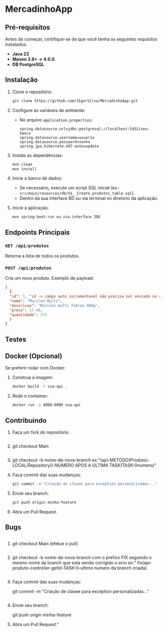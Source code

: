 # MercadinhoApp

## Pré-requisitos

Antes de começar, certifique-se de que você tenha os seguintes requisitos instalados:

- **Java 23**
- **Maven 3.8+ -> 4.0.0**.
- **DB PostgreSQL**

## Instalação

1. Clone o repositório:
   ```bash
   git clone https://github.com/JIgorSilva/MercadinhoApp.git
   ```
2. Configure as variáveis de ambiente:
   - No arquivo `application.properties`:
     ```properties
     spring.datasource.url=jdbc:postgresql://localhost:5432/seu-banco
     spring.datasource.username=usuario
     spring.datasource.password=senha
     spring.jpa.hibernate.ddl-auto=update
     ```

3. Instale as dependências:
   ```bash / zsh / shell
   mvn clean 
   mvn install
   ```

4. Inicie o banco de dados:
   - Se necessário, execute um script SQL inicial (ex.: `src/main/resources/db/V1__Create_produtos_table.sql`).
   - Dentro da sua interface BD ou via terminal no diretorio da aplicação.

5. Inicie a aplicação:
   ```bash / zsh / shell
   mvn spring-boot:run ou via interface IDE
   ```

## Endpoints Principais

### `GET /api/produtos`
Retorna a lista de todos os produtos.

### `POST /api/produtos`
Cria um novo produto. Exemplo de payload:
```json
{
  {
  "id": 1, "id -> campo auto incrementavel não precisa ser enviado no request "
  "nome": "Mucilon Multi",
  "descricao": "Mucilon multi fibras 400g",
  "preco": 17.46,
  "quantidade": 372
  }
}
```

## Testes


## Docker (Opcional)

Se preferir rodar com Docker:
1. Construa a imagem:
   ```bash / zsh / shell
   docker build -t sua-api .
   ```

2. Rode o container:
   ```bash / zsh / shell
   docker run -p 8080:8080 sua-api
   ```

## Contribuindo

1. Faça um fork do repositório.
```bash / zsh / shell
   ```
2. git checkout Main
```bash / zsh / shell
   ```
3. git checkout -b nome-da-nova-branch ex:"(api-METODO(Produto)-LOCAL(Repository))-NUMERO APOS A ULTIMA TASK(TASK-0numero)"
   
4. Faça commit das suas mudanças:
   ```bash / zsh / shell
   git commit -m "Criação de clasee para exception personalizadas..."
   ```
4. Envie seu branch:
   ```bash / zsh / shell
   git push origin minha-feature
   ```
5. Abra um Pull Request.

## Bugs

```bash / zsh / shell
   ```
1. git checkout Main (efetue o pull)

```bash / zsh / shell
   ```
2. git checkout -b nome-da-nova-branch com o prefixo FIX seguindo o mesmo nome da branch que esta sendo corrigido o erro ex:" fix(api-produto-controller-getId-TASK-0-ultimo numero da branch criada).

```bash / zsh / shell
   ```
4. Faça commit das suas mudanças:

   git commit -m "Criação de clasee para exception personalizadas..."

```bash / zsh / shell
   ```
4. Envie seu branch:
   
   git push origin minha-feature

5. Abra um Pull Request."
   
